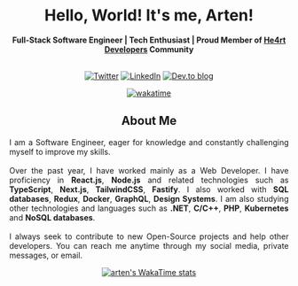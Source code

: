 <h1 align="center">Hello, World! It's me, Arten!</h1>
<div align="center">
  <b>Full-Stack Software Engineer | Tech Enthusiast | Proud Member of <a href="https://discord.io/he4rt">He4rt Developers</a> Community</b>
  <br>
  <br>
  <div align="center">

  [![Twitter](https://img.shields.io/badge/Twitter-%231DA1F2.svg?style=for-the-badge&logo=Twitter&logoColor=white)](https://twitter.com/artenlf)
  [![LinkedIn](https://img.shields.io/badge/linkedin-%230077B5.svg?style=for-the-badge&logo=linkedin&logoColor=white)](https://www.linkedin.com/in/artenlf/)
  [![Dev.to blog](https://img.shields.io/badge/dev.to-0A0A0A?style=for-the-badge&logo=dev.to&logoColor=white)](https://dev.to/artenlf)

  </div>
  
  [![wakatime](https://wakatime.com/badge/user/82bd05a2-7ac2-43b7-ad22-d8fe55a788f7.svg)](https://wakatime.com/@82bd05a2-7ac2-43b7-ad22-d8fe55a788f7)
  
  <h2 align="center">About Me</h2>
    <p align="justify">
      I am a Software Engineer, eager for knowledge and constantly challenging myself to improve my skills.
      <br>
      <br>
      Over the past year, I have worked mainly as a Web Developer. I have proficiency in <strong>React.js</strong>, 
      <strong>Node.js</strong> and related technologies such as <strong>TypeScript</strong>, <strong>Next.js</strong>, 
      <strong>TailwindCSS</strong>, <strong>Fastify</strong>. I also worked with <strong>SQL databases</strong>, <strong>Redux</strong>, <strong>Docker</strong>, 
      <strong>GraphQL</strong>, <strong>Design Systems</strong>. I am also studying other technologies and languages 
      such as <strong>.NET</strong>, <strong>C/C++</strong>, <strong>PHP</strong>, <strong>Kubernetes</strong> and 
      <strong>NoSQL databases</strong>.
      <br>
      <br>
      I always seek to contribute to new Open-Source projects and help other developers. You can reach me anytime through
      my social media, private messages, or email.
    </p>
</div>
<div align="center">
  
 [![arten's WakaTime stats](https://github-readme-stats.vercel.app/api/wakatime?username=@arten&theme=tokyonight&layout=compact)](https://github.com/anuraghazra/github-readme-stats)

</div>
